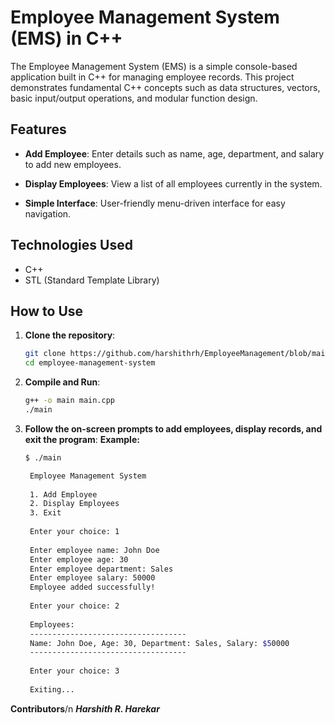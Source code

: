 # Employee Management System (EMS) in C++

The Employee Management System (EMS) is a simple console-based application built in C++ for managing employee records. This project demonstrates fundamental C++ concepts such as data structures, vectors, basic input/output operations, and modular function design.

## Features

- **Add Employee**: Enter details such as name, age, department, and salary to add new employees.
  
- **Display Employees**: View a list of all employees currently in the system.
  
- **Simple Interface**: User-friendly menu-driven interface for easy navigation.

## Technologies Used

- C++
- STL (Standard Template Library)

## How to Use

1. **Clone the repository**:
   ```bash
   git clone https://github.com/harshithrh/EmployeeManagement/blob/main/main.cpp
   cd employee-management-system
2. **Compile and Run**:
   ```bash
   g++ -o main main.cpp
   ./main
3. **Follow the on-screen prompts to add employees, display records, and exit the program**:
   **Example:**
   ```bash
   $ ./main

    Employee Management System
    
    1. Add Employee
    2. Display Employees
    3. Exit
    
    Enter your choice: 1
    
    Enter employee name: John Doe
    Enter employee age: 30
    Enter employee department: Sales
    Enter employee salary: 50000
    Employee added successfully!
    
    Enter your choice: 2
    
    Employees:
    -----------------------------------
    Name: John Doe, Age: 30, Department: Sales, Salary: $50000
    -----------------------------------
    
    Enter your choice: 3
    
    Exiting...
**Contributors**/n
***Harshith R. Harekar***
